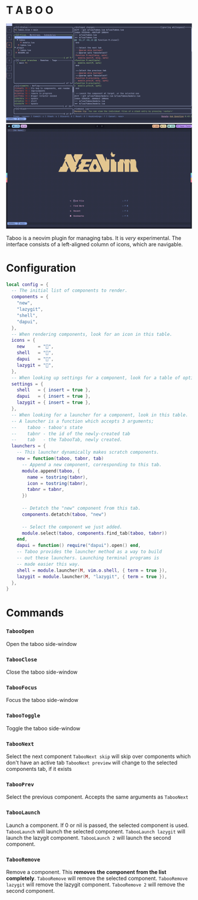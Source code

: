 # T A B O O

![Taboo Example Image](taboo.png)
![Taboo Example Usage](taboo.gif)

Taboo is a neovim plugin for managing tabs. It is *very* experimental. The interface consists of a left-aligned column of icons, which are navigable.

# Configuration
```lua
local config = {
  -- The initial list of components to render.
  components = {
    "new",
    "lazygit",
    "shell",
    "dapui",
  },
  -- When rendering components, look for an icon in this table.
  icons = {
    new     = "",
    shell   = "",
    dapui   = "",
    lazygit = "",
  },
  -- When looking up settings for a component, look for a table of options in this table.
  settings = {
    shell   = { insert = true },
    dapui   = { insert = true },
    lazygit = { insert = true },
  },
  -- When looking for a launcher for a component, look in this table.
  -- A launcher is a function which accepts 3 arguments;
  --    taboo - taboo's state
  --    tabnr - the id of the newly-created tab
  --    tab   - the TabooTab, newly created.
  launchers = {
    -- This launcher dynamically makes scratch components.
    new = function(taboo, tabnr, tab)
      -- Append a new component, corresponding to this tab.
      module.append(taboo, {
        name = tostring(tabnr),
        icon = tostring(tabnr),
        tabnr = tabnr,
      })

      -- Detatch the "new" component from this tab.
      components.detatch(taboo, "new")

      -- Select the component we just added.
      module.select(taboo, components.find_tab(taboo, tabnr))
    end,
    dapui = function() require("dapui").open() end,
    -- Taboo provides the launcher method as a way to build
    -- out these launchers. Launching terminal programs is
    -- made easier this way.
    shell = module.launcher(M, vim.o.shell, { term = true }),
    lazygit = module.launcher(M, "lazygit", { term = true }),
  },
}
```

# Commands
### `TabooOpen`
Open the taboo side-window
### `TabooClose`
Close the taboo side-window
### `TabooFocus`
Focus the taboo side-window
### `TabooToggle`
Toggle the taboo side-window
### `TabooNext`
Select the next component
`TabooNext skip` will skip over components which don't have an active tab
`TabooNext preview` will change to the selected components tab, if it exists
### `TabooPrev`
Select the previous component. Accepts the same arguments as `TabooNext`
### `TabooLaunch`
Launch a component. If 0 or nil is passed, the selected component is used.
`TabooLaunch` will launch the selected component.
`TabooLaunch lazygit` will launch the lazygit component.
`TabooLaunch 2` will launch the second component.
### `TabooRemove`
Remove a component. This __removes the component from the list completely__.
`TabooRemove` will remove the selected component.
`TabooRemove lazygit` will remove the lazygit component.
`TabooRemove 2` will remove the second component.
